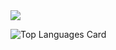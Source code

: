 <img src="https://github-readme-stats.vercel.app/api?username=chengjulei&show_icons=true&theme=solarized-light" />

![Top Languages Card](https://github-readme-stats.vercel.app/api/top-langs/?username=chengjulei&layout=compact)
